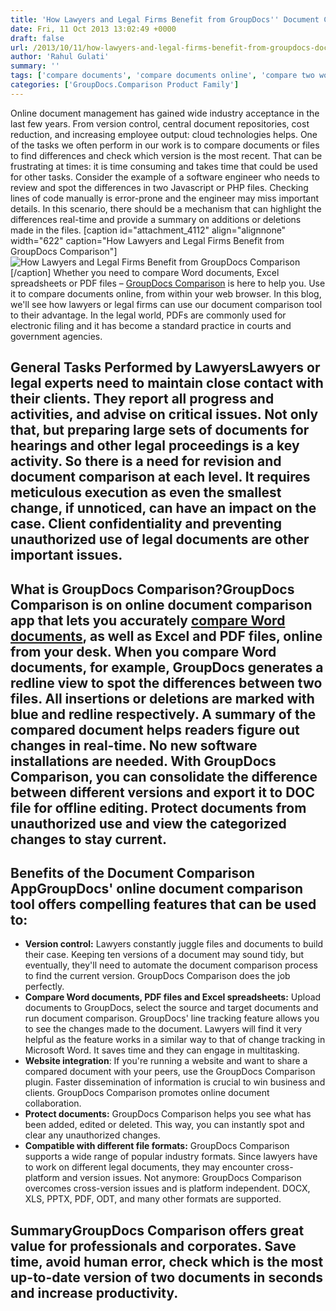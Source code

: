 ```yaml
---
title: 'How Lawyers and Legal Firms Benefit from GroupDocs'' Document Comparison App'
date: Fri, 11 Oct 2013 13:02:49 +0000
draft: false
url: /2013/10/11/how-lawyers-and-legal-firms-benefit-from-groupdocs-document-comparison-app/
author: 'Rahul Gulati'
summary: ''
tags: ['compare documents', 'compare documents online', 'compare two word documents', 'compare word documents', 'document comparison', 'document comparison tool', 'zArchive']
categories: ['GroupDocs.Comparison Product Family']
---
```


Online document management has gained wide industry acceptance in the last few years. From version control, central document repositories, cost reduction, and increasing employee output: cloud technologies helps. One of the tasks we often perform in our work is to compare documents or files to find differences and check which version is the most recent. That can be frustrating at times: it is time consuming and takes time that could be used for other tasks. Consider the example of a software engineer who needs to review and spot the differences in two Javascript or PHP files. Checking lines of code manually is error-prone and the engineer may miss important details. In this scenario, there should be a mechanism that can highlight the differences real-time and provide a summary on additions or deletions made in the files. \[caption id="attachment\_4112" align="alignnone" width="622" caption="How Lawyers and Legal Firms Benefit from GroupDocs Comparison"\]![](https://blog.groupdocs.com/wp-content/uploads/sites/4/2013/10/GD_Blog_Lawyers.png "How Lawyers and Legal Firms Benefit from GroupDocs Comparison ")\[/caption\] Whether you need to compare Word documents, Excel spreadsheets or PDF files – [GroupDocs Comparison](http://groupdocs.com/apps/comparison) is here to help you. Use it to compare documents online, from within your web browser. In this blog, we'll see how lawyers or legal firms can use our document comparison tool to their advantage. In the legal world, PDFs are commonly used for electronic filing and it has become a standard practice in courts and government agencies.

## General Tasks Performed by LawyersLawyers or legal experts need to maintain close contact with their clients. They report all progress and activities, and advise on critical issues. Not only that, but preparing large sets of documents for hearings and other legal proceedings is a key activity. So there is a need for revision and document comparison at each level. It requires meticulous execution as even the smallest change, if unnoticed, can have an impact on the case. Client confidentiality and preventing unauthorized use of legal documents are other important issues.

## What is GroupDocs Comparison?GroupDocs Comparison is on online document comparison app that lets you accurately [compare Word documents](http://groupdocs.com/apps/comparison), as well as Excel and PDF files, online from your desk. When you compare Word documents, for example, GroupDocs generates a redline view to spot the differences between two files. All insertions or deletions are marked with blue and redline respectively. A summary of the compared document helps readers figure out changes in real-time. No new software installations are needed. With GroupDocs Comparison, you can consolidate the difference between different versions and export it to DOC file for offline editing. Protect documents from unauthorized use and view the categorized changes to stay current.

## Benefits of the Document Comparison AppGroupDocs' online document comparison tool offers compelling features that can be used to:

*   **Version control:** Lawyers constantly juggle files and documents to build their case. Keeping ten versions of a document may sound tidy, but eventually, they'll need to automate the document comparison process to find the current version. GroupDocs Comparison does the job perfectly.
*   **Compare Word documents, PDF files and Excel spreadsheets:** Upload documents to GroupDocs, select the source and target documents and run document comparison. GroupDocs' line tracking feature allows you to see the changes made to the document. Lawyers will find it very helpful as the feature works in a similar way to that of change tracking in Microsoft Word. It saves time and they can engage in multitasking.
*   **Website integration**: If you're running a website and want to share a compared document with your peers, use the GroupDocs Comparison plugin. Faster dissemination of information is crucial to win business and clients. GroupDocs Comparison promotes online document collaboration.
*   **Protect documents:** GroupDocs Comparison helps you see what has been added, edited or deleted. This way, you can instantly spot and clear any unauthorized changes.
*   **Compatible with different file formats:** GroupDocs Comparison supports a wide range of popular industry formats. Since lawyers have to work on different legal documents, they may encounter cross-platform and version issues. Not anymore: GroupDocs Comparison overcomes cross-version issues and is platform independent. DOCX, XLS, PPTX, PDF, ODT, and many other formats are supported.

## SummaryGroupDocs Comparison offers great value for professionals and corporates. Save time, avoid human error, check which is the most up-to-date version of two documents in seconds and increase productivity.





